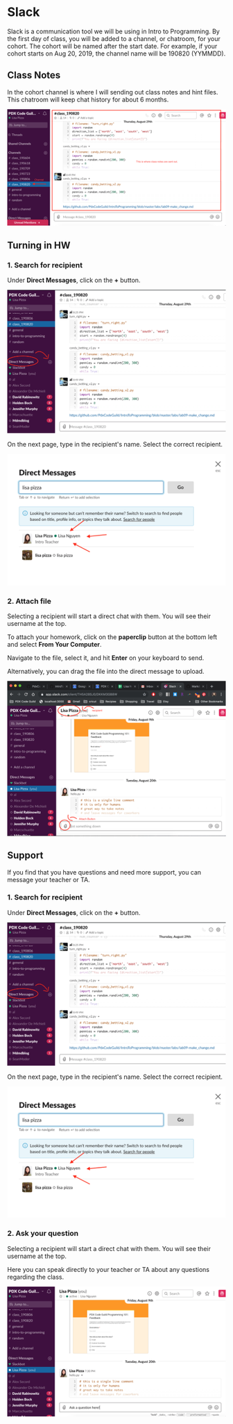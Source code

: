 # Slack

Slack is a communication tool we will be using in Intro to Programming. By the first day of class, you will be added to a channel, or chatroom, for your cohort. The cohort will be named after the start date. For example, if your cohort starts on Aug 20, 2019, the channel name will be 190820 (YYMMDD).

## Class Notes
In the cohort channel is where I will sending out class notes and hint files. This chatroom will keep chat history for about 6 months.

![alt text](/resources/slack-channel.png "Cohort Channel")

## Turning in HW
### 1. Search for recipient

Under **Direct Messages**, click on the **+** button.

![alt text](/resources/slack-direct.png "Direct Message")

On the next page, type in the recipient's name. Select the correct recipient.

![alt text](/resources/slack-search.png)

### 2. Attach file

Selecting a recipient will start a direct chat with them. You will see their username at the top.

To attach your homework, click on the **paperclip** button at the bottom left and select **From Your Computer**.

Navigate to the file, select it, and hit **Enter** on your keyboard to send.

Alternatively, you can drag the file into the direct message to upload.

![alt text](/resources/slack-attach.png)



## Support

If you find that you have questions and need more support, you can message your teacher or TA.

### 1. Search for recipient
Under **Direct Messages**, click on the **+** button.

![alt text](/resources/slack-direct.png "Direct Message")

On the next page, type in the recipient's name. Select the correct recipient.

![alt text](/resources/slack-search.png)

### 2. Ask your question

Selecting a recipient will start a direct chat with them. You will see their username at the top.

Here you can speak directly to your teacher or TA about any questions regarding the class.

![alt text](/resources/slack-question.png)
